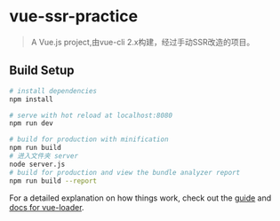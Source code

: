 # vue-ssr-practice

> A Vue.js project,由vue-cli 2.x构建，经过手动SSR改造的项目。

## Build Setup

``` bash
# install dependencies
npm install

# serve with hot reload at localhost:8080
npm run dev

# build for production with minification
npm run build
# 进入文件夹 server
node server.js
# build for production and view the bundle analyzer report
npm run build --report
```

For a detailed explanation on how things work, check out the [guide](http://vuejs-templates.github.io/webpack/) and [docs for vue-loader](http://vuejs.github.io/vue-loader).
